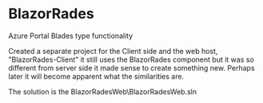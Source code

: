 # BlazorRades
Azure Portal Blades type functionality

Created a separate project for the Client side and the web host, "BlazorRades-Client" it still uses the BlazorRades component but it was so different from server side it made sense to create something new. Perhaps later it will become apparent what the similarities are.

The solution is the BlazorRadesWeb\BlazorRadesWeb.sln
